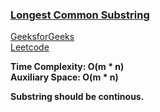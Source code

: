 ### [Longest Common Substring](https://www.youtube.com/watch?v=HrybPYpOvz0&list=PL_z_8CaSLPWekqhdCPmFohncHwz8TY2Go&index=22)   
[GeeksforGeeks](https://www.geeksforgeeks.org/longest-common-substring-dp-29/)   
[Leetcode](https://leetcode.com/problems/maximum-length-of-repeated-subarray/)   

**Time Complexity: O(m * n)    
Auxiliary Space: O(m * n)**   

**Substring should be continous.**
